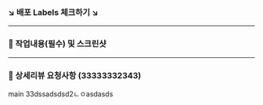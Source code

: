 ### ↘️ 배포 Labels 체크하기 ↘️
<hr/>

### 📸 작업내용(필수) 및 스크린샷
<hr/>




### 🌝 상세리뷰 요청사항 (33333332343)
main
33dssadsdsd2ㄴㅇasdasds